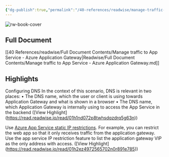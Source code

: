 ```yaml
---
{"dg-publish":true,"permalink":"/40-references/readwise/manage-traffic-to-app-service-azure-application-gateway/","tags":["rw/articles"]}
---
```


![rw-book-cover](https://learn.microsoft.com/en-us/media/logos/logo-ms-social.png)

## Full Document
[[40 References/readwise/Full Document Contents/Manage traffic to App Service - Azure Application Gateway\|Readwise/Full Document Contents/Manage traffic to App Service - Azure Application Gateway.md]]

## Highlights
Configuring DNS
In the context of this scenario, DNS is relevant in two places:
• The DNS name, which the user or client is using towards Application Gateway and what is shown in a browser
• The DNS name, which Application Gateway is internally using to access the App Service in the backend ([View Highlight] (https://read.readwise.io/read/01h1nd072p8twhsdqzdrq5g63n))


Use [Azure App Service static IP restrictions](https://learn.microsoft.com/en-us/azure/application-gateway/configure-web-app?tabs=customdomain%2Cazure-portal/../app-service/app-service-ip-restrictions). For example, you can restrict the web app so that it only receives traffic from the application gateway. Use the app service IP restriction feature to list the application gateway VIP as the only address with access. ([View Highlight] (https://read.readwise.io/read/01h2ez4972565702n0r891e785))


